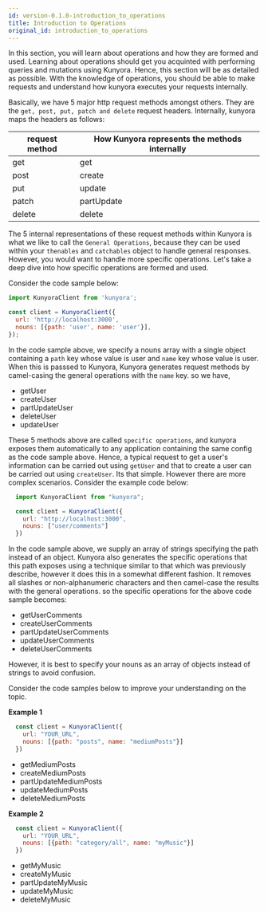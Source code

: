 ```yaml
---
id: version-0.1.0-introduction_to_operations
title: Introduction to Operations
original_id: introduction_to_operations
---
```


In this section, you will learn about operations and how they are formed and used. Learning about operations should get you acquinted with performing queries and mutations using Kunyora. Hence, this section will be as detailed as possible. With the knowledge of operations, you should be able to make requests and understand how kunyora executes your requests internally.

Basically, we have 5 major http request methods amongst others. They are the `get, post, put, patch and delete` request headers. Internally, kunyora maps the headers as follows:

| request method | How Kunyora represents the methods internally |
| -------------- | --------------------------------------------- |
| get            | get                                           |
| post           | create                                        |
| put            | update                                        |
| patch          | partUpdate                                    |
| delete         | delete                                        |

The 5 internal representations of these request methods within Kunyora is what we like to call the `General Operations`, because they can be used within your `thenables` and `catchables` object to handle general responses. However, you would want to handle more specific operations. Let's take a deep dive into how specific operations are formed and used.

Consider the code sample below:

```javascript
import KunyoraClient from 'kunyora';

const client = KunyoraClient({
  url: 'http://localhost:3000',
  nouns: [{path: 'user', name: 'user'}],
});
```

In the code sample above, we specify a nouns array with a single object containing a `path` key whose value is user and `name` key whose value is user. When this is passsed to Kunyora, Kunyora generates request methods by camel-casing the general operations with the `name` key. so we have,

* getUser
* createUser
* partUpdateUser
* deleteUser
* updateUser

These 5 methods above are called `specific operations`, and kunyora exposes them automatically to any application containing the same config as the code sample above. Hence, a typical request to get a user's information can be carried out using `getUser` and that to create a user can be carried out using `createUser`. Its that simple. However there are more complex scenarios. Consider the example code below:

```Javascript
  import KunyoraClient from "kunyora";

  const client = KunyoraClient({
    url: "http://localhost:3000",
    nouns: ["user/comments"]
  })
```

In the code sample above, we supply an array of strings specifying the path instead of an object. Kunyora also generates the specific operations that this path exposes using a technique similar to that which was previously describe, however it does this in a somewhat different fashion. It removes all slashes or non-alphanumeric characters and then camel-case the results with the general operations. so the specific operations for the above code sample becomes:

* getUserComments
* createUserComments
* partUpdateUserComments
* updateUserComments
* deleteUserComments

However, it is best to specify your nouns as an array of objects instead of strings to avoid confusion.

Consider the code samples below to improve your understanding on the topic.

**Example 1**

```Javascript
  const client = KunyoraClient({
    url: "YOUR_URL",
    nouns: [{path: "posts", name: "mediumPosts"}]
  })
```

* getMediumPosts
* createMediumPosts
* partUpdateMediumPosts
* updateMediumPosts
* deleteMediumPosts

**Example 2**

```Javascript
  const client = KunyoraClient({
    url: "YOUR_URL",
    nouns: [{path: "category/all", name: "myMusic"}]
  })
```

* getMyMusic
* createMyMusic
* partUpdateMyMusic
* updateMyMusic
* deleteMyMusic
